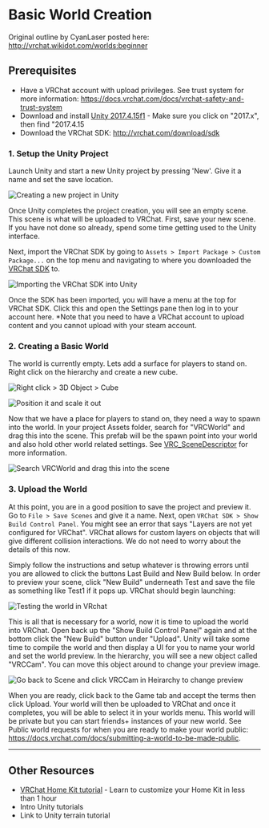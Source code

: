 # Basic World Creation

Original outline by CyanLaser posted here: <http://vrchat.wikidot.com/worlds:beginner>

## Prerequisites

- Have a VRChat account with upload privileges. See trust system for more information: <https://docs.vrchat.com/docs/vrchat-safety-and-trust-system>
- Download and install [Unity 2017.4.15f1](https://unity3d.com/get-unity/download/archive) - Make sure you click on "2017.x", then find "2017.4.15
- Download the VRChat SDK: <http://vrchat.com/download/sdk>

### 1. Setup the Unity Project

Launch Unity and start a new Unity project by pressing 'New'. Give it a name and set the save location.

![Creating a new project in Unity](https://i.imgur.com/bnxJfi6.jpg)

Once Unity completes the project creation, you will see an empty scene. This scene is what will be uploaded to VRChat. First, save your new scene. If you have not done so already, spend some time getting used to the Unity interface.

Next, import the VRChat SDK by going to `Assets > Import Package > Custom Package...` on the top menu and navigating to where you downloaded the [VRChat SDK](http://vrchat.com/download/sdk) to.

![Importing the VRChat SDK into Unity](https://i.imgur.com/RO2cOZj.jpg)

Once the SDK has been imported, you will have a menu at the top for VRChat SDK. Click this and open the Settings pane then log in to your account here. *Note that you need to have a VRChat account to upload content and you cannot upload with your steam account.


### 2. Creating a Basic World

The world is currently empty. Lets add a surface for players to stand on. Right click on the hierarchy and create a new cube.

![Right click > 3D Object > Cube](https://i.imgur.com/6mTHY3C.jpg)

![Position it and scale it out](https://i.imgur.com/dvJfTp7.jpg)

Now that we have a place for players to stand on, they need a way to spawn into the world. In your project Assets folder, search for "VRCWorld" and drag this into the scene. This prefab will be the spawn point into your world and also hold other world related settings. See [VRC_SceneDescriptor]() for more information.

![Search VRCWorld and drag this into the scene](https://i.imgur.com/wxiLMaG.jpg)


### 3. Upload the World

At this point, you are in a good position to save the project and preview it. Go to `File > Save Scenes` and give it a name. Next, open `VRChat SDK > Show Build Control Panel`. You might see an error that says "Layers are not yet configured for VRChat".  VRChat allows for custom layers on objects that will give different collision interactions. We do not need to worry about the details of this now. 

Simply follow the instructions and setup whatever is throwing errors until you are allowed to click the buttons Last Build and New Build below. In order to preview your scene, click "New Build" underneath Test and save the file as something like Test1 if it pops up. VRChat should begin launching:

![Testing the world in VRchat](https://i.imgur.com/BTNMt8q.jpg)

This is all that is necessary for a world, now it is time to upload the world into VRChat. Open back up the "Show Build Control Panel" again and at the bottom click the "New Build" button under "Upload". Unity will take some time to compile the world and then display a UI for you to name your world and set the world preview. In the hierarchy, you will see a new object called "VRCCam". You can move this object around to change your preview image. 

![Go back to Scene and click VRCCam in Heirarchy to change preview](https://i.imgur.com/gabY6tV.jpg)

When you are ready, click back to the Game tab and accept the terms then click Upload. Your world will then be uploaded to VRChat and once it completes, you will be able to select it in your worlds menu. This world will be private but you can start friends+ instances of your new world. See Public world requests for when you are ready to make your world public: <https://docs.vrchat.com/docs/submitting-a-world-to-be-made-public>.

---

## Other Resources

- [VRChat Home Kit tutorial](https://docs.vrchat.com/docs/vrchat-home-kit) - Learn to customize your Home Kit in less than 1 hour
- Intro Unity tutorials
- Link to Unity terrain tutorial
